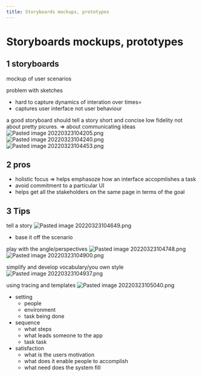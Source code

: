 ```yaml
---
title: Storyboards mockups, prototypes
---
```

# Storyboards mockups, prototypes
## 1 storyboards
mockup of user scenarios

problem with sketches
- hard to capture dynamics of interation over times=
- captures user interface not user behaviour

a good storyboard should tell a story
short and concise
low fidelity
not about pretty picures. ⇒ about communicating ideas
![Pasted image 20220323104205.png](None)
![Pasted image 20220323104240.png](None)
![Pasted image 20220323104453.png](None)

## 2 pros
+ holistic focus ⇒ helps emphasoze how an interface accopmlishes a task
+ avoid commitment to a particular UI
+ helps get all the stakeholders on the same page in terms of the goal

## 3 Tips
tell a story
![Pasted image 20220323104649.png](None)
- base it off the scenario

play with the angle/perspectives
![Pasted image 20220323104748.png](None)
![Pasted image 20220323104900.png](None)

simplify and develop vocabulary/you own style
![Pasted image 20220323104937.png](None)

using tracing and templates
![Pasted image 20220323105040.png](None)



- setting
	- people
	- environment
	- task being done
- sequence
	- what steps
	- what leads someone to the app
	- task task
- satisfaction
	- what is the users motivation
	- what does it enable people to accomplish
	- what need does the system fill